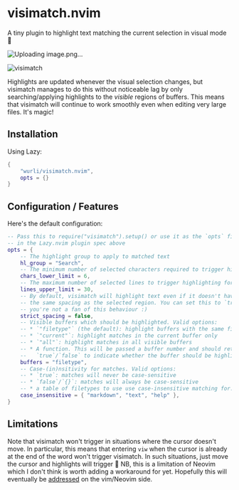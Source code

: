 # visimatch.nvim

A tiny plugin to highlight text matching the current selection in visual mode 💫

![Uploading image.png…]()

![visimatch](https://github.com/user-attachments/assets/c9547434-950c-4205-945d-097481baf85e)

Highlights are updated whenever the visual selection changes, but visimatch
manages to do this without noticeable lag by only searching/applying highlights
to the *visible* regions of buffers. This means that visimatch will continue to
work smoothly even when editing very large files. It's magic!





## Installation

Using Lazy:

``` lua
{
    "wurli/visimatch.nvim",
    opts = {}
}
```




## Configuration / Features

Here's the default configuration:

``` lua
-- Pass this to require("visimatch").setup() or use it as the `opts` field
-- in the Lazy.nvim plugin spec above
opts = {
    -- The highlight group to apply to matched text
    hl_group = "Search",
    -- The minimum number of selected characters required to trigger highlighting
    chars_lower_limit = 6,
    -- The maximum number of selected lines to trigger highlighting for
    lines_upper_limit = 30,
    -- By default, visimatch will highlight text even if it doesn't have exactly
    -- the same spacing as the selected region. You can set this to `true` if
    -- you're not a fan of this behaviour :)
    strict_spacing = false,
    -- Visible buffers which should be highlighted. Valid options:
    -- * `"filetype"` (the default): highlight buffers with the same filetype
    -- * `"current"`: highlight matches in the current buffer only
    -- * `"all"`: highlight matches in all visible buffers
    -- * A function. This will be passed a buffer number and should return
    --   `true`/`false` to indicate whether the buffer should be highlighted.
    buffers = "filetype",
    -- Case-(in)nsitivity for matches. Valid options:
    -- * `true`: matches will never be case-sensitive
    -- * `false`/`{}`: matches will always be case-sensitive
    -- * a table of filetypes to use use case-insensitive matching for.
    case_insensitive = { "markdown", "text", "help" },
}
```

## Limitations

Note that visimatch won't trigger in situations where the cursor doesn't move.
In particular, this means that entering `viw` when the cursor is already at the
end of the word won't trigger visimatch. In such situations, just move the
cursor and highlights will trigger 💫 NB, this is a limitation of Neovim which I
don't think is worth adding a workaround for yet. Hopefully this will eventually
be [addressed](https://github.com/neovim/neovim/issues/19708) on the vim/Neovim
side.

